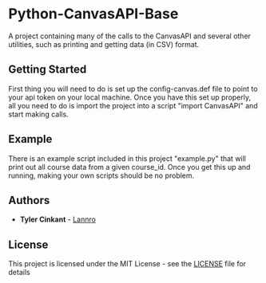 # Python-CanvasAPI-Base

A project containing many of the calls to the CanvasAPI and several other utilities, such as printing and getting data (in CSV) format.

## Getting Started

First thing you will need to do is set up the config-canvas.def file to point to your api token on your local machine. Once you have this set up properly, all you need to do is import the project into a script "import CanvasAPI" and start making calls.


## Example

There is an example script included in this project "example.py" that will print out all course data from a given course_id. Once you get this up and running, making your own scripts should be no problem.


## Authors

* **Tyler Cinkant** - [Lannro](https://github.com/Lannro)


## License

This project is licensed under the MIT License - see the [LICENSE](LICENSE) file for details
